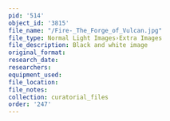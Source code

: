 ```yaml
---
pid: '514'
object_id: '3815'
file_name: "/Fire-_The_Forge_of_Vulcan.jpg"
file_type: Normal Light Images›Extra Images
file_description: Black and white image
original_format:
research_date:
researchers:
equipment_used:
file_location:
file_notes:
collection: curatorial_files
order: '247'
---
```

